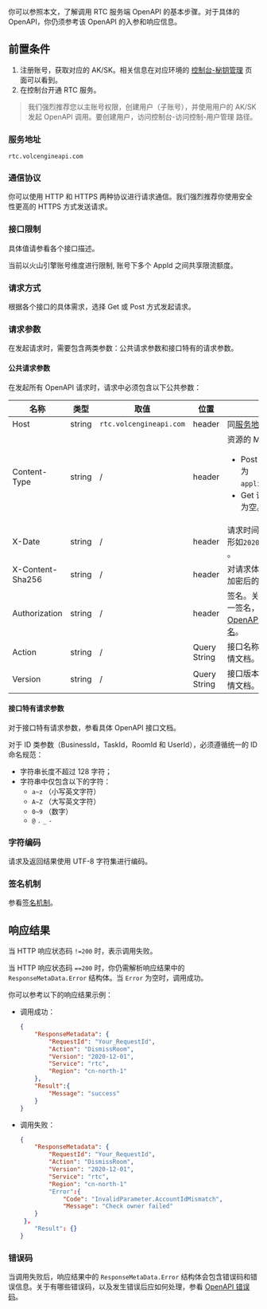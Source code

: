 你可以参照本文，了解调用 RTC 服务端 OpenAPI 的基本步骤。对于具体的 OpenAPI，你仍须参考该 OpenAPI 的入参和响应信息。

## 前置条件


1. 注册账号，获取对应的 AK/SK。相关信息在对应环境的 [控制台-秘钥管理](https://console.volcengine.com/iam/keymanage/) 页面可以看到。
2. 在控制台开通 RTC 服务。

> 我们强烈推荐您以主账号权限，创建用户（子账号），并使用用户的 AK/SK 发起 OpenAPI 调用。要创建用户，访问控制台-访问控制-用户管理 路径。


### <span id="address"/>服务地址

`rtc.volcengineapi.com`


### 通信协议

你可以使用 HTTP 和 HTTPS 两种协议进行请求通信。我们强烈推荐你使用安全性更高的 HTTPS 方式发送请求。

### 接口限制

具体值请参看各个接口描述。

当前以火山引擎账号维度进行限制, 账号下多个 AppId 之间共享限流额度。

### 请求方式

根据各个接口的具体需求，选择 Get 或 Post 方式发起请求。

### <span id="requestparameters"/>请求参数

在发起请求时，需要包含两类参数：公共请求参数和接口特有的请求参数。

#### 公共请求参数

在发起所有 OpenAPI 请求时，请求中必须包含以下公共参数：

|  **名称**  |  **类型**  |  **取值**  |  **位置**  |  **说明**  |
| --- | --- | --- | --- | --- |
| Host | string | `rtc.volcengineapi.com` | header | 同[服务地址](#address)。 |
| Content-Type | string | / | header | 资源的 MIME 类型。 <ul><li>Post 请求中，该值为 `application/json`。</li><li>Get 请求中,该值可为空。</li></ul>|
| X-Date | string | / | header | 请求时间，UTC 时间，形如`20201230T081805Z` 。 |
| X-Content-Sha256 | string | / | header | 对请求体采用 SHA256 加密后的结果字符串。 |
| Authorization | string | / | header | 签名。关于如何获得这一签名，参看[对 OpenAPI 请求进行签名](69859)。|
| Action | string | / | Query String | 接口名称。参看接口详情文档。 |
| Version | string | / | Query String | 接口版本。参看接口详情文档。 |



#### 接口特有请求参数

对于接口特有请求参数，参看具体 OpenAPI 接口文档。

<span id="taskid"/>对于 ID 类参数（BusinessId，TaskId，RoomId 和 UserId），必须遵循统一的 ID 命名规范：

- 字符串长度不超过 128 字符；
- 字符串中仅包含以下的字符：
	- `a~z` （小写英文字符）
    - `A~Z` （大写英文字符）
    - `0~9` （数字）
    - `@` `.` `_` `-`

### 字符编码

请求及返回结果使用 UTF-8 字符集进行编码。

### 签名机制

参看[签名机制](https://www.volcengine.com/docs/6369/67269)。

## 响应结果

当 HTTP 响应状态码 `!=200` 时，表示调用失败。

当 HTTP 响应状态码 `==200` 时，你仍需解析响应结果中的 `ResponseMetaData.Error` 结构体。当 `Error` 为空时，调用成功。

你可以参考以下的响应结果示例：

* 调用成功：
    ```json
    {
        "ResponseMetadata": {
            "RequestId": "Your_RequestId",
            "Action": "DismissRoom",
            "Version": "2020-12-01",
            "Service": "rtc",
            "Region": "cn-north-1"
        },
        "Result":{
            "Message": "success"
        }
    }
    ```

* 调用失败：

    ```json
    {
        "ResponseMetadata": {
            "RequestId": "Your_RequestId",
            "Action": "DismissRoom",
            "Version": "2020-12-01",
            "Service": "rtc",
            "Region": "cn-north-1"
            "Error":{
            	"Code": "InvalidParameter.AccountIdMismatch",
            	"Message": "Check owner failed"
        }
     }，
        "Result": {}        
    }
    ```

### 错误码

当调用失败后，响应结果中的 `ResponseMetaData.Error` 结构体会包含错误码和错误信息。关于有哪些错误码，以及发生错误后应如何处理，参看 [OpenAPI 错误码](70426)。